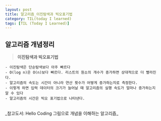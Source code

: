 ```yaml
---
layout: post
title: 알고리즘_이진탐색과 빅오표기법
category: TIL(today I learned)
tags: [TIL (Today I Learned)]
---
```


## 알고리즘 개념정리

> **이진탐색과 빅오표기법**

    - 이진탐색은 단순탐색보다 아주 빠르다
    - O(log n)은 O(n)보다 빠르다. 리스트의 원소의 개수가 증가하면 상대적으로 더 빨라진다.
    - 알고리즘의 속도는 시간이 아니라 연산 횟수가 어떻게 증가하는지로 측정한다.
    - 이렇게 하면 입력 데이터의 크기가 늘어날 때 알고리즘의 실행 속도가 얼마나 증가하는지 알 수 있다
    - 알고리즘의 시간은 빅오 표기법으로 나타낸다.

  <br>
_참고도서: Hello Coding 그림으로 개념을 이해하는 알고리즘_
